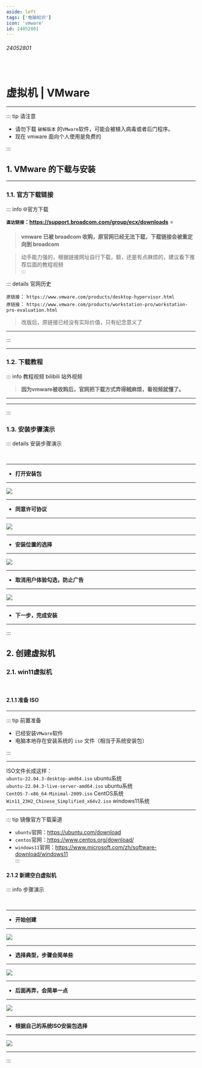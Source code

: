 ```yaml
---
aside: left
tags: ['电脑知识']
icon: 'vmware'
id: 24052801
---
```

###### 24052801

<br/>

# 虚拟机  | VMware

---

::: tip   请注意
- 请勿下载 `破解版本` 的`VMware`软件，可能会被植入病毒或者后门程序。  
- 现在 vmware 面向个人使用是免费的 


:::

## 1. VMware 的下载与安装

---

### 1.1. 官方下载链接

::: info :globe_with_meridians:官方下载  

**`直达链接`：https://support.broadcom.com/group/ecx/downloads**  :star:  

> **vmware 已被 broadcom 收购，原官网已经无法下载，下载链接会被重定向到 broadcom**    

> 动手能力强的，根据链接网址自行下载，额，还是有点麻烦的，建议看下推荐后面的教程视频  
:::



::: details  官网历史

`原链接`： `https://www.vmware.com/products/desktop-hypervisor.html`   
`原链接`： `https://www.vmware.com/products/workstation-pro/workstation-pro-evaluation.html`   

> 改版后，原链接已经没有实际价值，只有纪念意义了

---

:::

---


### 1.2. 下载教程

::: info <Badge type='tip'>教程视频</Badge> <Badge type='tip'>bilibili</Badge> <Badge type='warning'>站外视频</Badge>

>  **因为vmware被收购后，官网把下载方式弄得贼麻烦，看视频就懂了。**

---


<zo-video  z_src='//player.bilibili.com/player.html?isOutside=true&aid=1504915559&bvid=BV14D421V7J5&cid=1552402034&p=1'/>



---

:::

### 1.3. 安装步骤演示

<!--@include: @/zo-snippets/提示-教程具有时效性.md-->

::: details 安装步骤演示

<br/>

---

- **打开安装包**

---

![](/notesPic/202405282043.png)

---

- **同意许可协议**   

---

![](/notesPic/202405282048.png)

---

- **安装位置的选择**   

---

![](/notesPic/202405282053.png)

---
 
- **取消用户体验勾选，防止广告**

---

![](/notesPic/202405282055.png)

---

- **下一步，完成安装**

---

:::


## 2. 创建虚拟机

### 2.1. win11虚拟机

<br/>

#### 2.1.1 准备 ISO
---
::: tip  前置准备

- 已经安装`VMware`软件  
- 电脑本地存在安装系统的 `iso` 文件（相当于系统安装包）  

:::

---
ISO文件长成这样：  
`ubuntu-22.04.3-desktop-amd64.iso` <Badge type='info'>ubuntu系统</Badge>  
`ubuntu-22.04.3-live-server-amd64.iso` <Badge type='info'>ubuntu系统</Badge>  
`CentOS-7-x86_64-Minimal-2009.iso` <Badge type='info'>CentOS系统</Badge>  
`Win11_23H2_Chinese_Simplified_x64v2.iso` <Badge type='info'>windows11系统</Badge>  

--- 

::: tip 镜像官方下载渠道
- `ubuntu`官网：https://ubuntu.com/download  
- `centos`官网：https://www.centos.org/download/  
- `windows11`官网：https://www.microsoft.com/zh/software-download/windows11  
:::

#### 2.1.2 新建空白虚拟机

<!--@include: @/snippets/提示-教程具有时效性.md-->

::: info 步骤演示

<br/>

---

- **开始创建**

---

![](/notesPic/202405282105.png)

---

- **选择典型，步骤会简单些**

---

![](/notesPic/202405282108.png)

---

- **后面再弄，会简单一点**

---

![](/notesPic/202405282111.png)

---

- **根据自己的系统ISO安装包选择**

---

![](/notesPic/202405282112.png)

---


:::